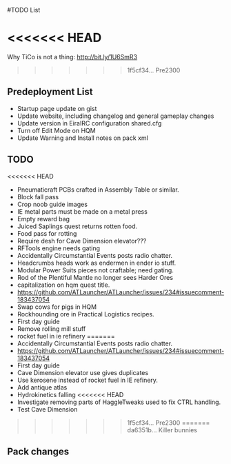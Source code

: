 ﻿#TODO List

<<<<<<< HEAD
=======
Why TiCo is not a thing: http://bit.ly/1U6SmR3

>>>>>>> 1f5cf34... Pre2300
## Predeployment List
- Startup page update on gist
- Update website, including changelog and general gameplay changes
- Update version in EiraIRC configuration shared.cfg
- Turn off Edit Mode on HQM
- Update Warning and Install notes on pack xml

## TODO

<<<<<<< HEAD
- Pneumaticraft PCBs crafted in Assembly Table or similar.
- Block fall pass
- Crop noob guide images
- IE metal parts must be made on a metal press
- Empty reward bag
- Juiced Saplings quest returns rotten food.
- Food pass for rotting
- Require desh for Cave Dimension elevator???
- RFTools engine needs gating
- Accidentally Circumstantial Events posts radio chatter.
- Headcrumbs heads work as endermen in ender io stuff.
- Modular Power Suits pieces not craftable; need gating.
- Rod of the Plentiful Mantle no longer sees Harder Ores
- capitalization on hqm quest title.
- https://github.com/ATLauncher/ATLauncher/issues/234#issuecomment-183437054
- Swap cows for pigs in HQM
- Rockhounding ore in Practical Logistics recipes.
- First day guide
- Remove rolling mill stuff
- rocket fuel in ie refinery
=======
- Accidentally Circumstantial Events posts radio chatter.
- https://github.com/ATLauncher/ATLauncher/issues/234#issuecomment-183437054
- First day guide
- Cave Dimension elevator use gives duplicates
- Use kerosene instead of rocket fuel in IE refinery.
- Add antique atlas
- Hydrokinetics falling
<<<<<<< HEAD
- Investigate removing parts of HaggleTweaks used to fix CTRL handling.
- Test Cave Dimension
>>>>>>> 1f5cf34... Pre2300
=======
>>>>>>> da6351b... Killer bunnies

## Pack changes
